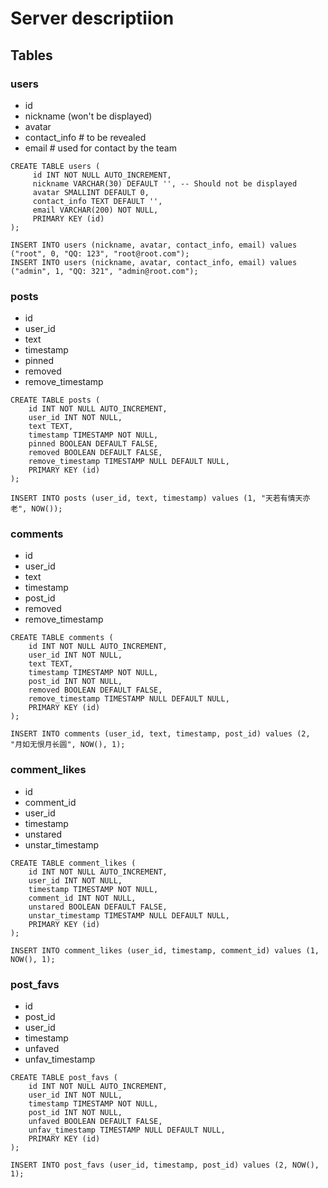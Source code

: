 # Server descriptiion

## Tables

### users
- id
- nickname (won't be displayed)
- avatar
- contact_info # to be revealed
- email # used for contact by the team

```
CREATE TABLE users (
     id INT NOT NULL AUTO_INCREMENT,
     nickname VARCHAR(30) DEFAULT '', -- Should not be displayed
     avatar SMALLINT DEFAULT 0,
     contact_info TEXT DEFAULT '',
     email VARCHAR(200) NOT NULL,
     PRIMARY KEY (id)
);

INSERT INTO users (nickname, avatar, contact_info, email) values ("root", 0, "QQ: 123", "root@root.com");
INSERT INTO users (nickname, avatar, contact_info, email) values ("admin", 1, "QQ: 321", "admin@root.com");
```

### posts
- id
- user_id
- text
- timestamp
- pinned
- removed
- remove_timestamp

```
CREATE TABLE posts (
	id INT NOT NULL AUTO_INCREMENT,
	user_id INT NOT NULL,
	text TEXT,
	timestamp TIMESTAMP NOT NULL,
	pinned BOOLEAN DEFAULT FALSE,
	removed BOOLEAN DEFAULT FALSE,
	remove_timestamp TIMESTAMP NULL DEFAULT NULL,
    PRIMARY KEY (id)
);

INSERT INTO posts (user_id, text, timestamp) values (1, "天若有情天亦老", NOW());
```

### comments
- id
- user_id
- text
- timestamp
- post_id
- removed
- remove_timestamp

```
CREATE TABLE comments (
	id INT NOT NULL AUTO_INCREMENT,
	user_id INT NOT NULL,
	text TEXT,
	timestamp TIMESTAMP NOT NULL,
	post_id INT NOT NULL,
	removed BOOLEAN DEFAULT FALSE,
	remove_timestamp TIMESTAMP NULL DEFAULT NULL,
    PRIMARY KEY (id)
);

INSERT INTO comments (user_id, text, timestamp, post_id) values (2, "月如无恨月长圆", NOW(), 1);
```

### comment_likes
- id
- comment_id
- user_id
- timestamp
- unstared
- unstar_timestamp

```
CREATE TABLE comment_likes (
	id INT NOT NULL AUTO_INCREMENT,
	user_id INT NOT NULL,
	timestamp TIMESTAMP NOT NULL,
	comment_id INT NOT NULL,
	unstared BOOLEAN DEFAULT FALSE,
	unstar_timestamp TIMESTAMP NULL DEFAULT NULL,
    PRIMARY KEY (id)
);

INSERT INTO comment_likes (user_id, timestamp, comment_id) values (1, NOW(), 1);
```


### post_favs
- id
- post_id
- user_id
- timestamp
- unfaved
- unfav_timestamp

```
CREATE TABLE post_favs (
	id INT NOT NULL AUTO_INCREMENT,
	user_id INT NOT NULL,
	timestamp TIMESTAMP NOT NULL,
	post_id INT NOT NULL,
	unfaved BOOLEAN DEFAULT FALSE,
	unfav_timestamp TIMESTAMP NULL DEFAULT NULL,
    PRIMARY KEY (id)
);

INSERT INTO post_favs (user_id, timestamp, post_id) values (2, NOW(), 1);
```